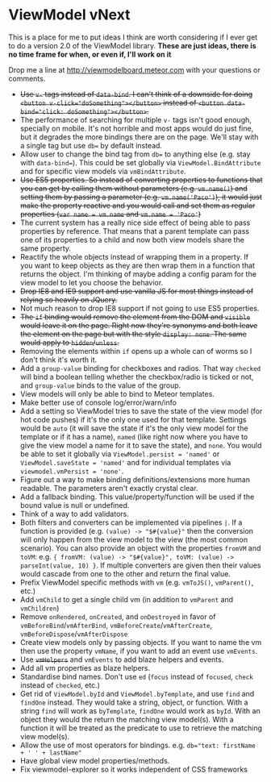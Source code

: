 # ViewModel vNext
This is a place for me to put ideas I think are worth considering if I ever get to do a version 2.0 of the ViewModel library. **These are just ideas, there is no time frame for when, or even if, I'll work on it**

Drop me a line at http://viewmodelboard.meteor.com with your questions or comments.

- ~~Use `v-` tags instead of `data-bind`. I can't think of a downside for doing `<button v-click="doSomething"></button>` instead of `<button data-bind="click: doSomething"></button>`.~~
- The performance of searching for multiple `v-` tags isn't good enough, specially on mobile. It's not horrible and most apps would do just fine, but it degrades the more bindings there are on the page. We'll stay with a single tag but use `db=` by default instead.
- Allow user to change the bind tag from `db=` to anything else (e.g. stay with `data-bind=`). This could be set globally via `ViewModel.BindAttribute` and for specific view models via `vmBindAttribute`.
- ~~Use ES5 properties. So instead of converting properties to functions that you can get by calling them without parameters (e.g. `vm.name()`) and setting them by passing a parameter (e.g. `vm.name('Paco')`), it would just make the property reactive and you would call and set them as regular properties (`var name = vm.name` and `vm.name = 'Paco'`)~~
- The current system has a really nice side effect of being able to pass properties by reference. That means that a parent template can pass one of its properties to a child and now both view models share the same property.
- Reactify the whole objects instead of wrapping them in a property. If you want to keep objects as they are then wrap them in a function that returns the object. I'm thinking of maybe adding a config param for the view model to let you choose the behavior.
- ~~Drop IE8 and IE9 support and use vanilla JS for most things instead of relying so heavily on JQuery.~~
- Not much reason to drop IE8 support if not going to use ES5 properties.
- ~~The `if` binding would remove the element from the DOM and `visible` would leave it on the page. Right now they're synonyms and both leave the element on the page but with the style `display: none`. The same would apply to `hidden`/`unless`.~~
- Removing the elements within `if` opens up a whole can of worms so I don't think it's worth it.
- Add a `group-value` binding for checkboxes and radios. That way `checked` will bind a boolean telling whether the checkbox/radio is ticked or not, and `group-value` binds to the value of the group.
- View models will only be able to bind to Meteor templates.
- Make better use of console log/error/warn/info
- Add a setting so ViewModel tries to save the state of the view model (for hot code pushes) if it's the only one used for that template. Settings would be `auto` (it will save the state if it's the only view model for the template or if it has a name), `named` (like right now where you have to give the view model a name for it to save the state), and `none`. You would be able to set it globally via `ViewModel.persist = 'named'` or `ViewModel.saveState = 'named'` and for individual templates via `viewmodel.vmPersist = 'none'`.
- Figure out a way to make binding definitions/extensions more human readable. The parameters aren't exactly crystal clear.
- Add a fallback binding. This value/property/function will be used if the bound value is null or undefined.
- Think of a way to add validators.
- Both filters and converters can be implemented via pipelines `|`. If a function is provided (e.g. `(value) -> "$#{value}"` then the conversion will only happen from the view model to the view (the most common scenario). You can also provide an object with the properties `fromVM` and `toVM`: e.g. `{ fromVM: (value) -> "$#{value}", toVM: (value) -> parseInt(value, 10) }`. If multiple converters are given then their values would cascade from one to the other and return the final value.
- Prefix ViewModel specific methods with `vm` (e.g. `vmToJS()`, `vmParent()`, etc.)
- Add `vmChild` to get a single child vm (in addition to `vmParent` and `vmChildren`)
- Remove `onRendered`, `onCreated`, and `onDestroyed` in favor of `vmBeforeBind`/`vmAfterBind`, `vmBeforeCreate`/`vmAfterCreate`, `vmBeforeDispose`/`vmAfterDispose`
- Create view models only by passing objects. If you want to name the vm then use the property `vmName`, if you want to add an event use `vmEvents`.
- Use ~~`vmHelpers`~~ and `vmEvents` to add blaze helpers and events.
- Add all vm properties as blaze helpers.
- Standardise bind names. Don't use `ed` (`focus` instead of `focused`, `check` instead of `checked`, etc.)
- Get rid of `ViewModel.byId` and `ViewModel.byTemplate`, and use `find` and `findOne` instead. They would take a string, object, or function. With a string `find` will work as `byTemplate`, `findOne` would work as `byId`. With an object they would the return the matching view model(s). With a function it will be treated as the predicate to use to retrieve the matching view model(s).
- Allow the use of most operators for bindings. e.g. `db="text: firstName + ' ' + lastName"`
- Have global view model properties/methods.
- Fix viewmodel-explorer so it works independent of CSS frameworks
